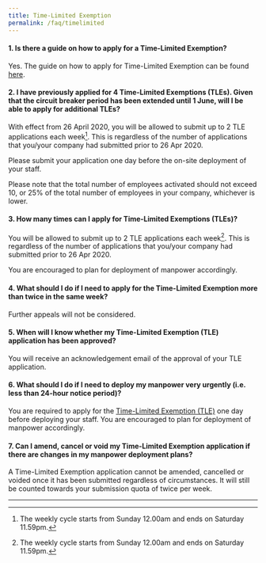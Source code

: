 ```yaml
---
title: Time-Limited Exemption
permalink: /faq/timelimited
---
```


#### **1. Is there a guide on how to apply for a Time-Limited Exemption?**
Yes. The guide on how to apply for Time-Limited Exemption can be found <a href="https://go.gov.sg/timelimitedexemptionguide" target="_blank">here</a>.

#### **2. I have previously applied for 4 Time-Limited Exemptions (TLEs). Given that the circuit breaker period has been extended until 1 June, will I be able to apply for additional TLEs?**
With effect from 26 April 2020, you will be allowed to submit up to 2 TLE applications each week[^1]. This is regardless of the number of applications that you/your company had submitted prior to 26 Apr 2020.

Please submit your application one day before the on-site deployment of your staff.

Please note that the total number of employees activated should not exceed 10, or 25% of the total number of employees in your company, whichever is lower.

#### **3. How many times can I apply for Time-Limited Exemptions (TLEs)?**
You will be allowed to submit up to 2 TLE applications each week[^1]. This is regardless of the number of applications that you/your company had submitted prior to 26 Apr 2020.

You are encouraged to plan for deployment of manpower accordingly.

#### **4. What should I do if I need to apply for the Time-Limited Exemption more than twice in the same week?**
Further appeals will not be considered.

#### **5. When will I know whether my Time-Limited Exemption (TLE) application has been approved?**
You will receive an acknowledgement email of the approval of your TLE application.

#### **6. What should I do if I need to deploy my manpower very urgently (i.e. less than 24-hour notice period)?**
You are required to apply for the <a href="https://go.gov.sg/timelimitedexemption" target="_blank">Time-Limited Exemption (TLE)</a> one day before deploying your staff. You are encouraged to plan for deployment of manpower accordingly.

#### **7. Can I amend, cancel or void my Time-Limited Exemption application if there are changes in my manpower deployment plans?**
A Time-Limited Exemption application cannot be amended, cancelled or voided once it has been submitted regardless of circumstances. It will still be counted towards your submission quota of twice per week. 


___
[^1]: The weekly cycle starts from Sunday 12.00am and ends on Saturday 11.59pm.